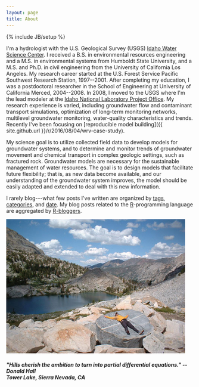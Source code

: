 ```yaml
---
layout: page
title: About
---
```

{% include JB/setup %}

I'm a hydrologist with the U.S. Geological Survey (USGS) [Idaho Water Science Center](https://id.water.usgs.gov/).
I received a B.S. in environmental resources engineering and a M.S. in environmental systems from Humboldt State University,
and a M.S. and Ph.D. in civil engineering from the University of California Los Angeles.
My research career started at the U.S. Forest Service Pacific Southwest Research Station, 1997--2001.
After completing my education, I was a postdoctoral researcher in the School of Engineering at University of California Merced, 2004--2008.
In 2008, I moved to the USGS where I'm the lead modeler at the [Idaho National Laboratory Project Office](https://id.water.usgs.gov/INL/).
My research experience is varied, including groundwater flow and contaminant transport simulations,
optimization of long-term monitoring networks, multilevel groundwater monitoring, water-quality characteristics and trends.
Recently I've been focusing on [reproducible model building]({{ site.github.url }}/r/2016/08/04/wrv-case-study).

My science goal is to utilize collected field data to develop models for groundwater systems,
and to determine and monitor trends of groundwater movement and chemical transport in complex geologic settings, such as fractured rock.
Groundwater models are necessary for the sustainable management of water resources.
The goal is to design models that facilitate future flexibility; that is,
as new data become available, and our understanding of the groundwater system improves,
the model should be easily adapted and extended to deal with this new information.

I rarely blog---what few posts I've written are organized by [tags](/tags.html), [categories](/categories.html), and [date](/archive.html).
My blog posts related to the [R](https://www.r-project.org/)-programming language are aggregated by [R-bloggers](https://www.r-bloggers.com/).

![center](/figs/tower.jpg)

##### "Hills cherish the ambition to turn into partial differential equations." --Donald Hall <br/> Tower Lake, Sierra Nevada, CA
